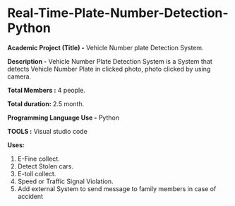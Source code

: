 # Real-Time-Plate-Number-Detection-Python
**Academic Project (Title) -** Vehicle Number plate Detection System. 

**Description -** Vehicle Number Plate Detection System is a System that detects Vehicle Number Plate in clicked photo, photo clicked by using camera. 

**Total Members :** 4 people. 

**Total duration:** 2.5 month.

**Programming Language Use -** Python 

**TOOLS :** Visual studio code

**Uses:**

1. E-Fine collect.
2. Detect Stolen cars. 
3. E-toll collect.
4. Speed or Traffic Signal Violation. 
5. Add external System to send message to family members in case of accident
